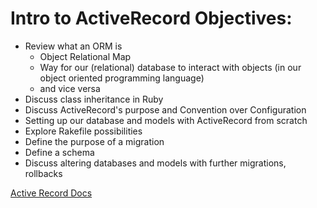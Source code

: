 # Intro to ActiveRecord Objectives:

- Review what an ORM is
  - Object Relational Map
  - Way for our (relational) database to interact with objects (in our object oriented programming language)
  - and vice versa
- Discuss class inheritance in Ruby
- Discuss ActiveRecord's purpose and Convention over Configuration
- Setting up our database and models with ActiveRecord from scratch
- Explore Rakefile possibilities
- Define the purpose of a migration
- Define a schema
- Discuss altering databases and models with further migrations, rollbacks

[Active Record Docs](https://guides.rubyonrails.org/active_record_basics.html)
